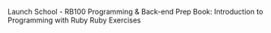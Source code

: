 Launch School - RB100	Programming & Back-end Prep
Book: Introduction to Programming with Ruby 
Ruby Exercises